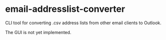 # email-addresslist-converter

CLI tool for converting .csv address lists from other email clients to Outlook.

The GUI is not yet implemented.